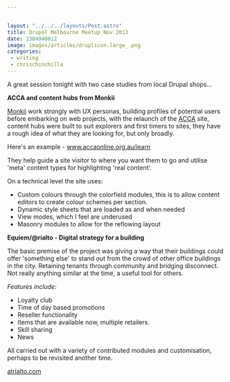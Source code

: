```yaml
---


layout: "../../../layouts/Post.astro"
title: Drupal Melbourne Meetup Nov 2013
date: 1384940812
image: images/articles/druplicon.large_.png
categories:
 - writing
 - chrischinchilla
---
```


A great session tonight with two case studies from local Drupal shops...

**ACCA and content hubs from Monkii**

<a href="https://www.monkii.com.au" target="_blank">Monkii</a> work strongly with UX personas, building profiles of potential users before embarking on web projects, with the relaunch of the <a href="https://www.accaonline.org.au/" target="_blank">ACCA</a> site, content hubs were built to suit explorers and first timers to sites,  they have a rough idea of what they are looking for, but only broadly.

Here's an example - <a href="https://www.accaonline.org.au/learn" target="_blank"> www.accaonline.org.au/learn</a>

They help guide a site visitor to where you want them to go and utilise 'meta' content types for highlighting 'real content'.

On a technical level the site uses:<ul><li>Custom colours through the colorfield modules, this is to allow content editors to create colour schemes per section.</li><li>Dynamic style sheets that are loaded as and when needed</li><li>View modes, which I feel are underused</li><li>Masonry modules to allow for the reflowing layout</li></ul>

**Equiem/@rialto - Digital strategy for a building**

The basic premise of the project was giving a way that their buildings could offer 'something else' to stand out from the crowd of other office buildings in the city. Retaining tenants through community and bridging disconnect. Not really anything similar at the time, a useful tool for others.

_Features include:_
<ul><li>Loyalty club</li><li>Time of day based promotions</li><li>Reseller functionality</li><li>Items that are available now, multiple retailers.</li><li>Skill sharing</li><li>News</li></ul>

All carried out with a variety of contributed modules and customisation, perhaps to be revisited another time.

<a href="https://atrialto.com/" target="_blank">atrialto.com</a>
